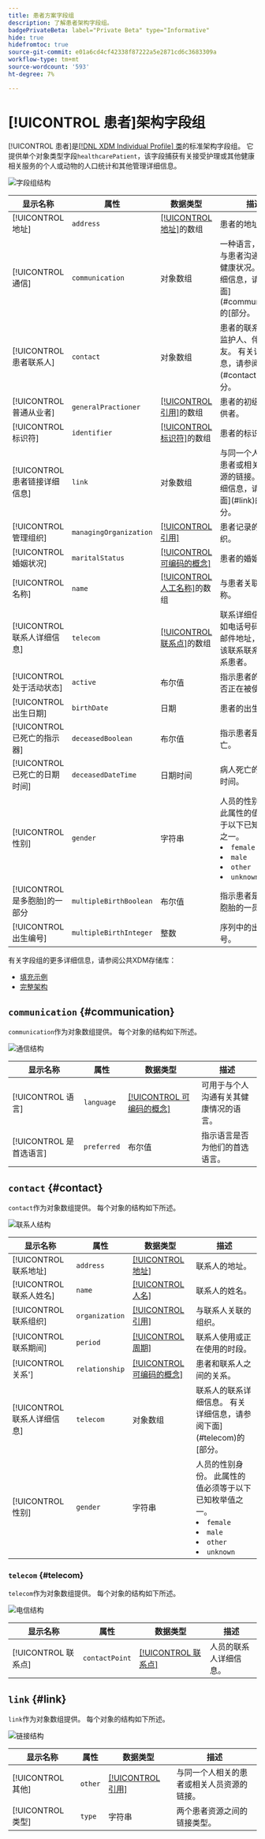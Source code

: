 ```yaml
---
title: 患者方案字段组
description: 了解患者架构字段组。
badgePrivateBeta: label="Private Beta" type="Informative"
hide: true
hidefromtoc: true
source-git-commit: e01a6cd4cf42338f87222a5e2871cd6c3683309a
workflow-type: tm+mt
source-wordcount: '593'
ht-degree: 7%

---
```


# [!UICONTROL 患者]架构字段组

[!UICONTROL 患者]是[[!DNL XDM Individual Profile] 类](../../classes/individual-profile.md)的标准架构字段组。 它提供单个对象类型字段`healthcarePatient`，该字段捕获有关接受护理或其他健康相关服务的个人或动物的人口统计和其他管理详细信息。

![字段组结构](../../images/field-groups/patient.png)

| 显示名称 | 属性 | 数据类型 | 描述 |
| --- | --- | --- | --- |
| [!UICONTROL 地址] | `address` | [[!UICONTROL 地址]](../../data-types/healthcare/address.md)的数组 | 患者的地址信息。 |
| [!UICONTROL 通信] | `communication` | 对象数组 | 一种语言，可用于与患者沟通他们的健康状况。 有关详细信息，请参阅下面](#communication)的[部分。 |
| [!UICONTROL 患者联系人] | `contact` | 对象数组 | 患者的联系方，如监护人、伴侣或朋友。 有关详细信息，请参阅下面](#contact)的[部分。 |
| [!UICONTROL 普通从业者] | `generalPractioner` | [[!UICONTROL 引用]](../../data-types/healthcare/reference.md)的数组 | 患者的初级保健提供者。 |
| [!UICONTROL 标识符] | `identifier` | [[!UICONTROL 标识符]](../../data-types/healthcare/identifier.md)的数组 | 患者的标识符。 |
| [!UICONTROL 患者链接详细信息] | `link` | 对象数组 | 与同一个人相关的患者或相关人员资源的链接。 有关详细信息，请参阅下面](#link)的[部分。 |
| [!UICONTROL 管理组织] | `managingOrganization` | [[!UICONTROL 引用]](../../data-types/healthcare/reference.md) | 患者记录的托管组织。 |
| [!UICONTROL 婚姻状况] | `maritalStatus` | [[!UICONTROL 可编码的概念]](../../data-types/healthcare/codeable-concept.md) | 患者的婚姻状况。 |
| [!UICONTROL 名称] | `name` | [[!UICONTROL 人工名称]](../../data-types/healthcare/human-name.md)的数组 | 与患者关联的名称。 |
| [!UICONTROL 联系人详细信息] | `telecom` | [[!UICONTROL 联系点]](../../data-types/healthcare/contact-point.md)的数组 | 联系详细信息，例如电话号码或电子邮件地址，可通过该联系联系联系联系患者。 |
| [!UICONTROL 处于活动状态] | `active` | 布尔值 | 指示患者的记录是否正在被使用。 |
| [!UICONTROL 出生日期] | `birthDate` | 日期 | 患者的出生日期。 |
| [!UICONTROL 已死亡的指示器] | `deceasedBoolean` | 布尔值 | 指示患者是否已死亡。 |
| [!UICONTROL 已死亡的日期时间] | `deceasedDateTime` | 日期时间 | 病人死亡的日期和时间。 |
| [!UICONTROL 性别] | `gender` | 字符串 | 人员的性别身份。 此属性的值必须等于以下已知枚举值之一。 <li> `female` </li> <li> `male` </li> <li> `other` </li> <li> `unknown`</li> |
| [!UICONTROL 是多胞胎]的一部分 | `multipleBirthBoolean` | 布尔值 | 指示患者是否为多胞胎的一员。 |
| [!UICONTROL 出生编号] | `multipleBirthInteger` | 整数 | 序列中的出生编号。 |

有关字段组的更多详细信息，请参阅公共XDM存储库：

* [填充示例](https://github.com/adobe/xdm/blob/master/extensions/industry/healthcare/fhir/fieldgroups/patient.example.1.json)
* [完整架构](https://github.com/adobe/xdm/blob/master/extensions/industry/healthcare/fhir/fieldgroups/patient.schema.json)

## `communication` {#communication}

`communication`作为对象数组提供。 每个对象的结构如下所述。

![通信结构](../../images/field-groups/healthcare-patient/communication.png)

| 显示名称 | 属性 | 数据类型 | 描述 |
| --- | --- | --- | --- |
| [!UICONTROL 语言] | `language` | [[!UICONTROL 可编码的概念]](../../data-types/healthcare/codeable-concept.md) | 可用于与个人沟通有关其健康情况的语言。 |
| [!UICONTROL 是首选语言] | `preferred` | 布尔值 | 指示语言是否为他们的首选语言。 |

## `contact` {#contact}

`contact`作为对象数组提供。 每个对象的结构如下所述。

![联系人结构](../../images/field-groups/healthcare-patient/contact.png)

| 显示名称 | 属性 | 数据类型 | 描述 |
| --- | --- | --- | --- |
| [!UICONTROL 联系地址] | `address` | [[!UICONTROL 地址]](../../data-types/healthcare/address.md) | 联系人的地址。 |
| [!UICONTROL 联系人姓名] | `name` | [[!UICONTROL 人名]](../../data-types/healthcare/human-name.md) | 联系人的姓名。 |
| [!UICONTROL 联系组织] | `organization` | [[!UICONTROL 引用]](../../data-types/healthcare/reference.md) | 与联系人关联的组织。 |
| [!UICONTROL 联系期间] | `period` | [[!UICONTROL 周期]](../../data-types/healthcare/period.md) | 联系人使用或正在使用的时段。 |
| [!UICONTROL 关系&#39;] | `relationship` | [[!UICONTROL 可编码的概念]](../../data-types/healthcare/codeable-concept.md) | 患者和联系人之间的关系。 |
| [!UICONTROL 联系人详细信息] | `telecom` | 对象数组 | 联系人的联系详细信息。 有关详细信息，请参阅下面](#telecom)的[部分。 |
| [!UICONTROL 性别] | `gender` | 字符串 | 人员的性别身份。 此属性的值必须等于以下已知枚举值之一。 <li> `female` </li> <li> `male` </li> <li> `other` </li> <li> `unknown`</li> |

### `telecom` {#telecom}

`telecom`作为对象数组提供。 每个对象的结构如下所述。

![电信结构](../../images/field-groups/healthcare-patient/telecom.png)

| 显示名称 | 属性 | 数据类型 | 描述 |
| --- | --- | --- | --- |
| [!UICONTROL 联系点] | `contactPoint` | [[!UICONTROL 联系点]](../../data-types/healthcare/contact-point.md) | 人员的联系人详细信息。 |

## `link` {#link}

`link`作为对象数组提供。 每个对象的结构如下所述。

![链接结构](../../images/field-groups/healthcare-patient/link.png)

| 显示名称 | 属性 | 数据类型 | 描述 |
| --- | --- | --- | --- |
| [!UICONTROL 其他] | `other` | [[!UICONTROL 引用]](../../data-types/healthcare/reference.md) | 与同一个人相关的患者或相关人员资源的链接。 |
| [!UICONTROL 类型] | `type` | 字符串 | 两个患者资源之间的链接类型。 |
